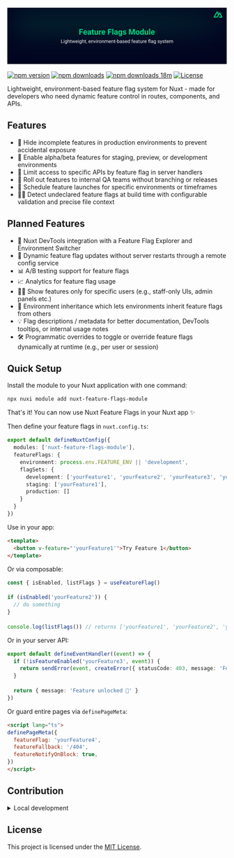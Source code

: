 [![Nuxt banner](./.github/media/banner.svg)](https://github.com/nicokempe/nuxt-feature-flags-module)

[![npm version][npm-version-src]][npm-version-href]
[![npm downloads][npm-downloads-src]][npm-downloads-href]
[![npm downloads 18m][npm-downloads-18m-src]][npm-downloads-href]
[![License][license-src]][license-href]

Lightweight, environment-based feature flag system for Nuxt - made for developers who need dynamic feature control in routes, components, and APIs.

## Features

- 🚫 Hide incomplete features in production environments to prevent accidental exposure
- 🧪 Enable alpha/beta features for staging, preview, or development environments
- 🔐 Limit access to specific APIs by feature flag in server handlers
- 🎯 Roll out features to internal QA teams without branching or releases
- 📆 Schedule feature launches for specific environments or timeframes
- 🕵️‍♀️ Detect undeclared feature flags at build time with configurable validation and precise file context

## Planned Features

- 🧩 Nuxt DevTools integration with a Feature Flag Explorer and Environment Switcher
- 🔄 Dynamic feature flag updates without server restarts through a remote config service
- 📊 A/B testing support for feature flags
- 📈 Analytics for feature flag usage
- 🧍‍♂️ Show features only for specific users (e.g., staff-only UIs, admin panels etc.)
- 🧬 Environment inheritance which lets environments inherit feature flags from others
- 💡 Flag descriptions / metadata for better documentation, DevTools tooltips, or internal usage notes
- 🛠 Programmatic overrides to toggle or override feature flags dynamically at runtime (e.g., per user or session)

## Quick Setup

Install the module to your Nuxt application with one command:

```bash
npx nuxi module add nuxt-feature-flags-module
```

That's it! You can now use Nuxt Feature Flags in your Nuxt app ✨

Then define your feature flags in `nuxt.config.ts`:

```ts
export default defineNuxtConfig({
  modules: ['nuxt-feature-flags-module'],
  featureFlags: {
    environment: process.env.FEATURE_ENV || 'development',
    flagSets: {
      development: ['yourFeature1', 'yourFeature2', 'yourFeature3', 'yourFeature4'],
      staging: ['yourFeature1'],
      production: []
    }
  }
})
```

Use in your app:

```html
<template>
  <button v-feature="'yourFeature1'">Try Feature 1</button>
</template>
```

Or via composable:
```ts
const { isEnabled, listFlags } = useFeatureFlag()

if (isEnabled('yourFeature2')) {
  // do something
}

console.log(listFlags()) // returns ['yourFeature1', 'yourFeature2', 'yourFeature3', 'yourFeature4']
```

Or in your server API:
```ts
export default defineEventHandler((event) => {
  if (!isFeatureEnabled('yourFeature3', event)) {
    return sendError(event, createError({ statusCode: 403, message: 'Feature 3 is disabled' }))
  }

  return { message: 'Feature unlocked 🎉' }
})
```


Or guard entire pages via `definePageMeta`:

```html
<script lang="ts">
definePageMeta({
  featureFlag: 'yourFeature4',
  featureFallback: '/404',
  featureNotifyOnBlock: true,
})
</script>
```

## Contribution

<details>
  <summary>Local development</summary>
  
  ```bash
  # Install dependencies
  pnpm install
  
  # Generate type stubs
  pnpm run dev:prepare
  
  # Develop with the playground
  pnpm run dev
  
  # Build the playground
  pnpm run dev:build
  
  # Run ESLint
  pnpm run lint
  
  # Run Vitest
  pnpm run test
  pnpm run test:watch
  
  # Release new version
  pnpm run release
  ```

</details>


## License
This project is licensed under the [MIT License](https://github.com/nicokempe/nuxt-feature-flags-module/blob/main/LICENSE).

<!-- Badges -->
[npm-version-src]: https://img.shields.io/npm/v/nuxt-feature-flags-module/latest.svg?style=flat&colorA=020420&colorB=00DC82
[npm-version-href]: https://npmjs.com/package/nuxt-feature-flags-module

[npm-downloads-src]: https://img.shields.io/npm/dm/nuxt-feature-flags-module.svg?style=flat&colorA=020420&colorB=00DC82
[npm-downloads-href]: https://npm.chart.dev/nuxt-feature-flags-module

[npm-downloads-18m-src]: https://img.shields.io/npm/d18m/nuxt-feature-flags-module.svg?style=flat&colorA=020420&colorB=00DC82

[license-src]: https://img.shields.io/npm/l/nuxt-feature-flags-module.svg?style=flat&colorA=020420&colorB=00DC82
[license-href]: https://npmjs.com/package/nuxt-feature-flags-module
